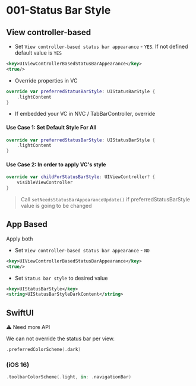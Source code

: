 # 001-Status Bar Style

## View controller-based

- Set `View controller-based status bar appearance` - `YES`. If not defined default value is `YES`
```xml
<key>UIViewControllerBasedStatusBarAppearance</key>
<true/>
```

- Override properties in VC
```swift
override var preferredStatusBarStyle: UIStatusBarStyle {
    .lightContent
}
```

- If embedded your VC in NVC / TabBarController, override

#### Use Case 1: Set Default Style For All
```swift
override var preferredStatusBarStyle: UIStatusBarStyle {
    .lightContent
}
```

#### Use Case 2: In order to apply VC's style
```swift
override var childForStatusBarStyle: UIViewController? {
    visibleViewController
}
```

> Call `setNeedsStatusBarAppearanceUpdate()` if preferredStatusBarStyle value is going to be changed

## App Based

Apply both

- Set `View controller-based status bar appearance` - `NO`
```xml
<key>UIViewControllerBasedStatusBarAppearance</key>
<true/>
```

- Set `Status bar style` to desired value
```xml
<key>UIStatusBarStyle</key>
<string>UIStatusBarStyleDarkContent</string>
```

## SwiftUI

⚠️ Need more API

We can not override the status bar per view.
```swift
.preferredColorScheme(.dark)
```

### (iOS 16)
```swift
.toolbarColorScheme(.light, in: .navigationBar)
```
